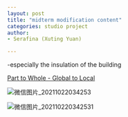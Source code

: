 ```yaml
---
layout: post
title: "midterm modification content"
categories: studio project
author:
- Serafina (Xuting Yuan)

---
```


-especially the insulation of the building

[Part to Whole - Global to Local](http://keanmgc.github.io/2021fall3yr-studio/)


![微信图片_20211022034253](https://user-images.githubusercontent.com/90553458/138346704-8dd690d5-6221-4b4c-ba49-e8a2841a39c8.jpg)


![微信图片_202110220342531](https://user-images.githubusercontent.com/90553458/138346714-ec23597c-5e3d-4ad2-986c-b4097ae8dd65.jpg)
